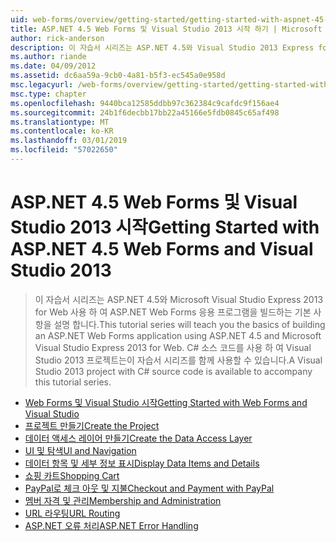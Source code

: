 ```yaml
---
uid: web-forms/overview/getting-started/getting-started-with-aspnet-45-web-forms/index
title: ASP.NET 4.5 Web Forms 및 Visual Studio 2013 시작 하기 | Microsoft Docs
author: rick-anderson
description: 이 자습서 시리즈는 ASP.NET 4.5와 Visual Studio 2013 Express for Web 사용 하 여 ASP.NET Web Forms 응용 프로그램을 빌드하는 기본 사항을 설명 합니다. 고...
ms.author: riande
ms.date: 04/09/2012
ms.assetid: dc6aa59a-9cb0-4a81-b5f3-ec545a0e958d
msc.legacyurl: /web-forms/overview/getting-started/getting-started-with-aspnet-45-web-forms
msc.type: chapter
ms.openlocfilehash: 9440bca12585ddbb97c362384c9cafdc9f156ae4
ms.sourcegitcommit: 24b1f6decbb17bb22a45166e5fdb0845c65af498
ms.translationtype: MT
ms.contentlocale: ko-KR
ms.lasthandoff: 03/01/2019
ms.locfileid: "57022650"
---
```

<a name="getting-started-with-aspnet-45-web-forms-and-visual-studio-2013"></a><span data-ttu-id="60b7e-104">ASP.NET 4.5 Web Forms 및 Visual Studio 2013 시작</span><span class="sxs-lookup"><span data-stu-id="60b7e-104">Getting Started with ASP.NET 4.5 Web Forms and Visual Studio 2013</span></span>
====================
> <span data-ttu-id="60b7e-105">이 자습서 시리즈는 ASP.NET 4.5와 Microsoft Visual Studio Express 2013 for Web 사용 하 여 ASP.NET Web Forms 응용 프로그램을 빌드하는 기본 사항을 설명 합니다.</span><span class="sxs-lookup"><span data-stu-id="60b7e-105">This tutorial series will teach you the basics of building an ASP.NET Web Forms application using ASP.NET 4.5 and Microsoft Visual Studio Express 2013 for Web.</span></span> <span data-ttu-id="60b7e-106">C# 소스 코드를 사용 하 여 Visual Studio 2013 프로젝트는이 자습서 시리즈를 함께 사용할 수 있습니다.</span><span class="sxs-lookup"><span data-stu-id="60b7e-106">A Visual Studio 2013 project with C# source code is available to accompany this tutorial series.</span></span>


- [<span data-ttu-id="60b7e-107">Web Forms 및 Visual Studio 시작</span><span class="sxs-lookup"><span data-stu-id="60b7e-107">Getting Started with Web Forms and Visual Studio</span></span>](introduction-and-overview.md)
- [<span data-ttu-id="60b7e-108">프로젝트 만들기</span><span class="sxs-lookup"><span data-stu-id="60b7e-108">Create the Project</span></span>](create-the-project.md)
- [<span data-ttu-id="60b7e-109">데이터 액세스 레이어 만들기</span><span class="sxs-lookup"><span data-stu-id="60b7e-109">Create the Data Access Layer</span></span>](create_the_data_access_layer.md)
- [<span data-ttu-id="60b7e-110">UI 및 탐색</span><span class="sxs-lookup"><span data-stu-id="60b7e-110">UI and Navigation</span></span>](ui_and_navigation.md)
- [<span data-ttu-id="60b7e-111">데이터 항목 및 세부 정보 표시</span><span class="sxs-lookup"><span data-stu-id="60b7e-111">Display Data Items and Details</span></span>](display_data_items_and_details.md)
- [<span data-ttu-id="60b7e-112">쇼핑 카트</span><span class="sxs-lookup"><span data-stu-id="60b7e-112">Shopping Cart</span></span>](shopping-cart.md)
- [<span data-ttu-id="60b7e-113">PayPal로 체크 아웃 및 지불</span><span class="sxs-lookup"><span data-stu-id="60b7e-113">Checkout and Payment with PayPal</span></span>](checkout-and-payment-with-paypal.md)
- [<span data-ttu-id="60b7e-114">멤버 자격 및 관리</span><span class="sxs-lookup"><span data-stu-id="60b7e-114">Membership and Administration</span></span>](membership-and-administration.md)
- [<span data-ttu-id="60b7e-115">URL 라우팅</span><span class="sxs-lookup"><span data-stu-id="60b7e-115">URL Routing</span></span>](url-routing.md)
- [<span data-ttu-id="60b7e-116">ASP.NET 오류 처리</span><span class="sxs-lookup"><span data-stu-id="60b7e-116">ASP.NET Error Handling</span></span>](aspnet-error-handling.md)
